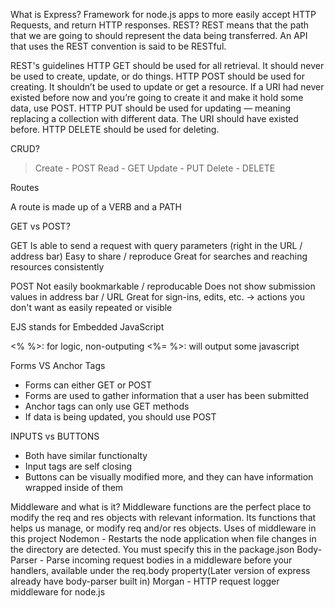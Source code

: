 What is Express?
Framework for node.js apps to more easily accept HTTP Requests, and return HTTP responses.
REST?
REST means that the path that we are going to should represent the data being transferred. An API that uses the REST convention is said to be RESTful.

REST's guidelines
HTTP GET should be used for all retrieval. It should never be used to create, update, or do things.
HTTP POST should be used for creating. It shouldn’t be used to update or get a resource. If a URI had never existed before now and you’re going to create it and make it hold some data, use POST.
HTTP PUT should be used for updating — meaning replacing a collection with different data. The URI should have existed before.
HTTP DELETE should be used for deleting.

CRUD?
> Create -  POST
> Read - GET
> Update - PUT
> Delete - DELETE

Routes

A route is made up of a VERB and a PATH

GET vs POST?

GET 
Is able to send a request with query parameters (right in the URL / address bar)
Easy to share / reproduce
Great for searches and reaching resources consistently

POST
Not easily bookmarkable / reproducable
Does not show submission values in address bar / URL
Great for sign-ins, edits, etc. -> actions you don't want as easily repeated or visible

EJS
stands for Embedded JavaScript

<% %>: for logic, non-outputing 
<%= %>: will output some javascript 

Forms VS Anchor Tags

* Forms can either GET or POST
* Forms are used to gather information that a user has been submitted
* Anchor tags can only use GET methods
* If data is being updated, you should use POST

INPUTS vs BUTTONS

* Both have similar functionalty
* Input tags are self closing
* Buttons can be visually modified more, and they can have information wrapped inside of them

Middleware and what is it?
Middleware functions are the perfect place to modify the req and res objects with relevant information.
Its functions that helps us manage, or modify req and/or res objects.
Uses of middleware in this project
Nodemon - Restarts the node application when file changes in the directory are detected. You must specify this in the package.json
Body-Parser - Parse incoming request bodies in a middleware before your handlers, available under the req.body property(Later version of express already have body-parser built in)
Morgan - HTTP request logger middleware for node.js
